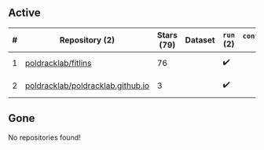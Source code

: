 ## Active
| # | Repository (2) | Stars (79) | Dataset | `run` (2) | `containers-run` | Last Modified |
| --- | --- | --- | --- | --- | --- | --- |
| 1 | [poldracklab/fitlins](https://github.com/poldracklab/fitlins) | 76 |  | :heavy_check_mark: |  | 2025-09-11 17:08:57+00:00 |
| 2 | [poldracklab/poldracklab.github.io](https://github.com/poldracklab/poldracklab.github.io) | 3 |  | :heavy_check_mark: |  | 2025-07-24 15:33:25+00:00 |

## Gone
No repositories found!

